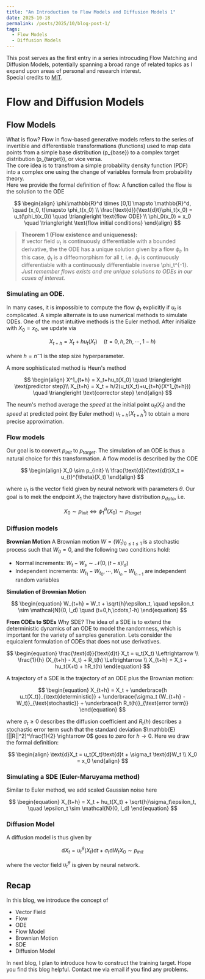 ```yaml
---
title: "An Introduction to Flow Models and Diffusion Models 1"
date: 2025-10-18
permalink: /posts/2025/10/blog-post-1/
tags:
  - Flow Models 
  - Diffusion Models
---
```


This post serves as the first entry in a series introcuding Flow Matching and Diffusion Models, potentially spanning a broad range of related topics as I expand upon areas of personal and research interest.  
Special credits to [MIT](https://diffusion.csail.mit.edu/).

# Flow and Diffusion Models

## Flow Models

What is flow? Flow in flow-based generative models refers to the series of invertible and differentiable transformations (functions) used to map data points from a simple base distribution \(p_{base}\) to a complex target distribution \(p_{target}\), or vice versa.  
The core idea is to transfrom a simple probability density function (PDF) into a complex one using the change of variables formula from probability theory.  
Here we provide the formal definition of flow:
A function called the flow is the solution to the ODE

$$
\begin{align}
\phi:\mathbb{R}^d \times [0,1] \mapsto \mathbb{R}^d, \quad (x_0, t)\mapsto \phi_t(x_0) \\
\frac{\text{d}}{\text{d}t}\phi_t(x_0) = u_t(\phi_t(x_0)) \quad \triangleright \text{flow ODE} \\
\phi_0(x_0) = x_0 \quad \triangleright \text{flow initial conditions}
\end{align}
$$

> **Theorem 1 (Flow existence and uniqueness):**  
If vector field $u_t$ is continuously differentiable with a bounded derivative, the the ODE has a unique solution given by a flow $\phi_t$. In this case, $\phi_t$ is a diffeomorphism for all $t$, i.e. $\phi_t$ is continuously differentiable with a continuously differentiable inverse \phi_t^{-1}.  
_Just remember flows exists and are unique solutions to ODEs in our cases of interest._

### Simulating an ODE.
In many cases, it is impossible to compute the flow $\phi_t$ explicitly if $u_t$ is complicated. A simple alternate is to use numerical methods to simulate ODEs. One of the most intuitive methods is the Euler method. After initialize with $X_0 = x_0$, we update via

$$
\begin{equation}
  X_{t+h} = X_t + hu_t(X_t) \quad (t=0,h,2h,\cdots ,1-h)
\end{equation}
$$

where $h = n^-1$ is the step size hyperparameter.

A more sophisticated method is Heun's method

$$
\begin{align}
  X^1_{t+h} = X_t+hu_t(X_0) \quad \triangleright \text{predictor step}\\
  X_{t+h} = X_t + h/2(u_t(X_t)+u_{t+h}(X^1_{t+h})) \quad \triangleright \text{corrector step}
\end{align}
$$

The neum's method average the _speed_ at the initial point $u_t(X_t)$ and the _speed_ at predicted point (by Euler method) $u_{t+h}(X^1_{t+h})$ to obtain a more precise approximation.

### Flow models
Our goal is to convert $p_{init}$ to $p_{target}$. The simulation of an ODE is thus a natural choice for this transformation. A flow model is described by the ODE

$$
\begin{align}
  X_0 \sim p_{init} \\
  \frac{\text{d}}{\text{d}t}X_t = u_{t}^{\theta}(X_t)
\end{align}
$$

where $u_t$ is the vector field given by neural network with parameters $\theta$. Our goal is to mek the endpoint $X_1$ the trajectory have distribution $p_{data}$, i.e.

$$
\begin{equation}
  X_0 \sim p_{init} \Leftrightarrow \phi_1^\theta(X_0) \sim p_{target}
\end{equation}
$$

### Diffusion models

**Brownian Motion**
A Brownian motion $W = (W_t)_{0 \leq t \leq 1}$ is a stochastic process such that $W_0 = 0$, and the following two conditions hold:

- Normal increments: $W_t - W_s \sim \mathcal{N} (0, (t-s)I_d)$
- Independent increments: $W_{t_1}-W_{t_0}, \cdots, W_{t_n}-W_{t_{n-1}}$ are independent random variables

**Simulation of Brownian Motion**

$$
\begin{equation}
  W_{t+h} = W_t + \sqrt{h}\epsilon_t, \quad \epsilon_t \sim \mathcal{N}(0, I_d) \quad (t=0,h,\cdots,1-h)
\end{equation}
$$

**From ODEs to SDEs**
Why SDE? The idea of a SDE is to extend the deterministic dynamics of an ODE to model the randomness, which is important for the variety of samples generation.
Lets consider the equicalent formulation of ODEs that does not use derivatives.

$$
\begin{equation}
  \frac{\text{d}}{\text{d}t} X_t = u_t(X_t) \Leftrightarrow \\
\frac{1}{h} (X_{t+h} - X_t) + R_t(h) \Leftrightarrow \\
X_{t+h} = X_t + hu_t(X+t) + hR_t(h)
\end{equation}
$$

A trajectory of a SDE is the trajectory of an ODE plus the Brownian motion:

$$
\begin{equation}
  X_{t+h} = X_t + \underbrace{h u_t(X_t)}_{\text{deterministic}} + \underbrace{\sigma_t (W_{t+h} - W_t)}_{\text{stochastic}} + \underbrace{h R_t(h)}_{\text{error term}}
\end{equation}
$$

where $\sigma_t \geq 0$ describes the diffusion coefficient and $R_t(h)$ describes a stochastic error term such that the standard deviation $\mathbb{E}[||R||^2]^\frac{1}{2} \rightarrow 0$ goes to zero for $h \rightarrow 0$. Here we draw the formal definition:

$$
\begin{align}
  \text{d}X_t = u_t(X_t)\text{d}t + \sigma_t \text{d}W_t \\
  X_0 = x_0
  \end{align}
$$

### Simulating a SDE (Euler-Maruyama method)
Similar to Euler method, we add scaled Gaussian noise here

$$
\begin{equation}
  X_{t+h} = X_t + hu_t(X_t) + \sqrt{h}\sigma_t\epsilon_t, \quad \epsilon_t \sim \mathcal{N}(0, I_d)
\end{equation}
$$

### Diffusion Model
A diffusion model is thus given by

$$
\begin{equation}
  \text{d}X_t = u_t^\theta(X_t)\text{d}t + \sigma_t\text{d}W_t
X_0 \sim p_{init}
\end{equation}
$$

where the vector field $u_t^\theta$ is given by neural network.

## Recap
In this blog, we introduce the concept of

- Vector Field
- Flow
- ODE
- Flow Model
- Brownian Motion
- SDE
- Diffusion Model

In next blog, I plan to introduce how to construct the training target. Hope you find this blog helpful. Contact me via email if you find any problems.